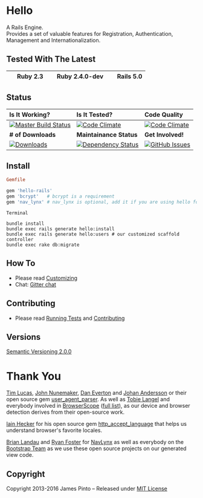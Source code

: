 # Hello

A Rails Engine.<br>
Provides a set of valuable features for Registration, Authentication, Management and Internationalization.





## Tested With The Latest

| <image width=16 src='https://www.ruby-lang.org/images/header-ruby-logo.png'> Ruby 2.3 | <image width=16 src='https://www.ruby-lang.org/images/header-ruby-logo.png'> Ruby 2.4.0-dev  | <image width=16 src='https://upload.wikimedia.org/wikipedia/en/thumb/e/e9/Ruby_on_Rails.svg/16px-Ruby_on_Rails.svg.png'> Rails 5.0 |
| :--- | :--- | :--- |





## Status

| Is It Working? | Is It Tested? | Code Quality |
|:---|:---|:---|
| [![Master Build Status](https://api.travis-ci.org/hello-gem/hello.svg?branch=master)](https://travis-ci.org/hello-gem/hello) | [![Code Climate](https://codeclimate.com/github/hello-gem/hello/coverage.svg)](https://codeclimate.com/github/hello-gem/hello) | [![Code Climate](https://codeclimate.com/github/hello-gem/hello.svg)](https://codeclimate.com/github/hello-gem/hello) |
| **# of Downloads** | **Maintainance Status** | **Get Involved!** |
| [![Downloads](http://img.shields.io/gem/dt/hello.svg)](https://rubygems.org/gems/hello) | [![Dependency Status](https://gemnasium.com/badges/github.com/hello-gem/hello.svg)](https://gemnasium.com/github.com/hello-gem/hello) | [![GitHub Issues](https://img.shields.io/github/issues/hello-gem/hello.svg)](https://github.com/hello-gem/hello/issues) |






## Install

```ruby
Gemfile

gem 'hello-rails'
gem 'bcrypt'   # bcrypt is a requirement
gem 'nav_lynx' # nav_lynx is optional, add it if you are using hello for the first time
```

```shell
Terminal

bundle install
bundle exec rails generate hello:install
bundle exec rails generate hello:users # our customized scaffold controller
bundle exec rake db:migrate
```





## How To

* Please read [Customizing](https://github.com/hello-gem/hello/blob/master/CUSTOMIZING.md)
* Chat: [Gitter chat](https://gitter.im/hello-gem/hello)







## Contributing

* Please read [Running Tests](https://github.com/hello-gem/hello/blob/master/gemfiles) and  [Contributing](https://github.com/hello-gem/hello/blob/master/CONTRIBUTING.md)





## Versions

[Semantic Versioning 2.0.0](http://semver.org)







# Thank You

[Tim Lucas](https://github.com/toolmantim), [John Nunemaker](https://github.com/jnunemaker), [Dan Everton](https://github.com/deverton) and [Johan Andersson](https://github.com/rejeep) or their open source gem [user_agent_parser](https://github.com/toolmantim/user_agent_parser). As well as [Tobie Langel](https://github.com/tobie) and everybody involved in [BrowserScope](http://www.browserscope.org/) ([full list](https://code.google.com/p/browserscope/people/list)), as our device and browser detection derives from their open-source work.

[Iain Hecker](https://github.com/iain) for his open source gem [http_accept_language](https://github.com/iain/http_accept_language) that helps us understand browser's favorite locales.

[Brian Landau](https://github.com/brianjlandau) and [Ryan Foster](https://github.com/fosome) for [NavLynx](https://github.com/vigetlabs/nav_lynx) as well as everybody on the [Bootstrap Team](https://github.com/orgs/twbs/people) as we use these open source projects on our generated view code.





## Copyright

Copyright 2013-2016 James Pinto – Released under [MIT License](http://www.opensource.org/licenses/MIT)
